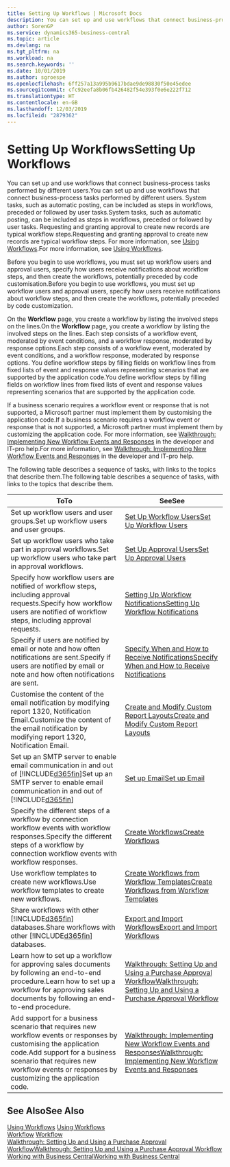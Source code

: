 ```yaml
---
title: Setting Up Workflows | Microsoft Docs
description: You can set up and use workflows that connect business-process tasks performed by different users. System tasks, such as automatic posting, can be included as steps in workflows, preceded or followed by user tasks. Requesting and granting approval to create new records are typical workflow steps.
author: SorenGP
ms.service: dynamics365-business-central
ms.topic: article
ms.devlang: na
ms.tgt_pltfrm: na
ms.workload: na
ms.search.keywords: ''
ms.date: 10/01/2019
ms.author: sgroespe
ms.openlocfilehash: 6ff257a13a995b9617bdae9de98830f50e45edee
ms.sourcegitcommit: cfc92eefa8b06fb426482f54e393f0e6e222f712
ms.translationtype: HT
ms.contentlocale: en-GB
ms.lasthandoff: 12/03/2019
ms.locfileid: "2879362"
---
```

# <a name="setting-up-workflows"></a><span data-ttu-id="10b75-105">Setting Up Workflows</span><span class="sxs-lookup"><span data-stu-id="10b75-105">Setting Up Workflows</span></span>
<span data-ttu-id="10b75-106">You can set up and use workflows that connect business-process tasks performed by different users.</span><span class="sxs-lookup"><span data-stu-id="10b75-106">You can set up and use workflows that connect business-process tasks performed by different users.</span></span> <span data-ttu-id="10b75-107">System tasks, such as automatic posting, can be included as steps in workflows, preceded or followed by user tasks.</span><span class="sxs-lookup"><span data-stu-id="10b75-107">System tasks, such as automatic posting, can be included as steps in workflows, preceded or followed by user tasks.</span></span> <span data-ttu-id="10b75-108">Requesting and granting approval to create new records are typical workflow steps.</span><span class="sxs-lookup"><span data-stu-id="10b75-108">Requesting and granting approval to create new records are typical workflow steps.</span></span> <span data-ttu-id="10b75-109">For more information, see [Using Workflows](across-use-workflows.md).</span><span class="sxs-lookup"><span data-stu-id="10b75-109">For more information, see [Using Workflows](across-use-workflows.md).</span></span>  

 <span data-ttu-id="10b75-110">Before you begin to use workflows, you must set up workflow users and approval users, specify how users receive notifications about workflow steps, and then create the workflows, potentially preceded by code customisation.</span><span class="sxs-lookup"><span data-stu-id="10b75-110">Before you begin to use workflows, you must set up workflow users and approval users, specify how users receive notifications about workflow steps, and then create the workflows, potentially preceded by code customization.</span></span>  

 <span data-ttu-id="10b75-111">On the **Workflow** page, you create a workflow by listing the involved steps on the lines.</span><span class="sxs-lookup"><span data-stu-id="10b75-111">On the **Workflow** page, you create a workflow by listing the involved steps on the lines.</span></span> <span data-ttu-id="10b75-112">Each step consists of a workflow event, moderated by event conditions, and a workflow response, moderated by response options.</span><span class="sxs-lookup"><span data-stu-id="10b75-112">Each step consists of a workflow event, moderated by event conditions, and a workflow response, moderated by response options.</span></span> <span data-ttu-id="10b75-113">You define workflow steps by filling fields on workflow lines from fixed lists of event and response values representing scenarios that are supported by the application code.</span><span class="sxs-lookup"><span data-stu-id="10b75-113">You define workflow steps by filling fields on workflow lines from fixed lists of event and response values representing scenarios that are supported by the application code.</span></span>  

 <span data-ttu-id="10b75-114">If a business scenario requires a workflow event or response that is not supported, a Microsoft partner must implement them by customising the application code.</span><span class="sxs-lookup"><span data-stu-id="10b75-114">If a business scenario requires a workflow event or response that is not supported, a Microsoft partner must implement them by customizing the application code.</span></span> <span data-ttu-id="10b75-115">For more information, see [Walkthrough: Implementing New Workflow Events and Responses](/dynamics-nav/Walkthrough--Implementing-New-Workflow-Events-and-Responses) in the developer and IT-pro help.</span><span class="sxs-lookup"><span data-stu-id="10b75-115">For more information, see [Walkthrough: Implementing New Workflow Events and Responses](/dynamics-nav/Walkthrough--Implementing-New-Workflow-Events-and-Responses) in the developer and IT-pro help.</span></span>

 <span data-ttu-id="10b75-116">The following table describes a sequence of tasks, with links to the topics that describe them.</span><span class="sxs-lookup"><span data-stu-id="10b75-116">The following table describes a sequence of tasks, with links to the topics that describe them.</span></span>  

|<span data-ttu-id="10b75-117">**To**</span><span class="sxs-lookup"><span data-stu-id="10b75-117">**To**</span></span>|<span data-ttu-id="10b75-118">**See**</span><span class="sxs-lookup"><span data-stu-id="10b75-118">**See**</span></span>|  
|------------|-------------|  
|<span data-ttu-id="10b75-119">Set up workflow users and user groups.</span><span class="sxs-lookup"><span data-stu-id="10b75-119">Set up workflow users and user groups.</span></span>|[<span data-ttu-id="10b75-120">Set Up Workflow Users</span><span class="sxs-lookup"><span data-stu-id="10b75-120">Set Up Workflow Users</span></span>](across-how-to-set-up-workflow-users.md)|  
|<span data-ttu-id="10b75-121">Set up workflow users who take part in approval workflows.</span><span class="sxs-lookup"><span data-stu-id="10b75-121">Set up workflow users who take part in approval workflows.</span></span>|[<span data-ttu-id="10b75-122">Set Up Approval Users</span><span class="sxs-lookup"><span data-stu-id="10b75-122">Set Up Approval Users</span></span>](across-how-to-set-up-approval-users.md)|  
|<span data-ttu-id="10b75-123">Specify how workflow users are notified of workflow steps, including approval requests.</span><span class="sxs-lookup"><span data-stu-id="10b75-123">Specify how workflow users are notified of workflow steps, including approval requests.</span></span>|[<span data-ttu-id="10b75-124">Setting Up Workflow Notifications</span><span class="sxs-lookup"><span data-stu-id="10b75-124">Setting Up Workflow Notifications</span></span>](across-setting-up-workflow-notifications.md)|  
|<span data-ttu-id="10b75-125">Specify if users are notified by email or note and how often notifications are sent.</span><span class="sxs-lookup"><span data-stu-id="10b75-125">Specify if users are notified by email or note and how often notifications are sent.</span></span>|[<span data-ttu-id="10b75-126">Specify When and How to Receive Notifications</span><span class="sxs-lookup"><span data-stu-id="10b75-126">Specify When and How to Receive Notifications</span></span>](across-how-to-specify-when-and-how-to-receive-notifications.md)|  
|<span data-ttu-id="10b75-127">Customise the content of the email notification by modifying report 1320, Notification Email.</span><span class="sxs-lookup"><span data-stu-id="10b75-127">Customize the content of the email notification by modifying report 1320, Notification Email.</span></span>|[<span data-ttu-id="10b75-128">Create and Modify Custom Report Layouts</span><span class="sxs-lookup"><span data-stu-id="10b75-128">Create and Modify Custom Report Layouts</span></span>](ui-how-create-custom-report-layout.md)|  
|<span data-ttu-id="10b75-129">Set up an SMTP server to enable email communication in and out of [!INCLUDE[d365fin](includes/d365fin_md.md)]</span><span class="sxs-lookup"><span data-stu-id="10b75-129">Set up an SMTP server to enable email communication in and out of [!INCLUDE[d365fin](includes/d365fin_md.md)]</span></span>|[<span data-ttu-id="10b75-130">Set up Email</span><span class="sxs-lookup"><span data-stu-id="10b75-130">Set up Email</span></span>](admin-how-setup-email.md)|
|<span data-ttu-id="10b75-131">Specify the different steps of a workflow by connection workflow events with workflow responses.</span><span class="sxs-lookup"><span data-stu-id="10b75-131">Specify the different steps of a workflow by connection workflow events with workflow responses.</span></span>|[<span data-ttu-id="10b75-132">Create Workflows</span><span class="sxs-lookup"><span data-stu-id="10b75-132">Create Workflows</span></span>](across-how-to-create-workflows.md)|  
|<span data-ttu-id="10b75-133">Use workflow templates to create new workflows.</span><span class="sxs-lookup"><span data-stu-id="10b75-133">Use workflow templates to create new workflows.</span></span>|[<span data-ttu-id="10b75-134">Create Workflows from Workflow Templates</span><span class="sxs-lookup"><span data-stu-id="10b75-134">Create Workflows from Workflow Templates</span></span>](across-how-to-create-workflows-from-workflow-templates.md)|  
|<span data-ttu-id="10b75-135">Share workflows with other [!INCLUDE[d365fin](includes/d365fin_md.md)] databases.</span><span class="sxs-lookup"><span data-stu-id="10b75-135">Share workflows with other [!INCLUDE[d365fin](includes/d365fin_md.md)] databases.</span></span>|[<span data-ttu-id="10b75-136">Export and Import Workflows</span><span class="sxs-lookup"><span data-stu-id="10b75-136">Export and Import Workflows</span></span>](across-how-to-export-and-import-workflows.md)|  
|<span data-ttu-id="10b75-137">Learn how to set up a workflow for approving sales documents by following an end-to-end procedure.</span><span class="sxs-lookup"><span data-stu-id="10b75-137">Learn how to set up a workflow for approving sales documents by following an end-to-end procedure.</span></span>|[<span data-ttu-id="10b75-138">Walkthrough: Setting Up and Using a Purchase Approval Workflow</span><span class="sxs-lookup"><span data-stu-id="10b75-138">Walkthrough: Setting Up and Using a Purchase Approval Workflow</span></span>](walkthrough-setting-up-and-using-a-purchase-approval-workflow.md)|  
|<span data-ttu-id="10b75-139">Add support for a business scenario that requires new workflow events or responses by customising the application code.</span><span class="sxs-lookup"><span data-stu-id="10b75-139">Add support for a business scenario that requires new workflow events or responses by customizing the application code.</span></span>|[<span data-ttu-id="10b75-140">Walkthrough: Implementing New Workflow Events and Responses</span><span class="sxs-lookup"><span data-stu-id="10b75-140">Walkthrough: Implementing New Workflow Events and Responses</span></span>](/dynamics-nav/Walkthrough--Implementing-New-Workflow-Events-and-Responses)|  

## <a name="see-also"></a><span data-ttu-id="10b75-141">See Also</span><span class="sxs-lookup"><span data-stu-id="10b75-141">See Also</span></span>  
 <span data-ttu-id="10b75-142">[Using Workflows](across-use-workflows.md) </span><span class="sxs-lookup"><span data-stu-id="10b75-142">[Using Workflows](across-use-workflows.md) </span></span>  
 <span data-ttu-id="10b75-143">[Workflow](across-workflow.md) </span><span class="sxs-lookup"><span data-stu-id="10b75-143">[Workflow](across-workflow.md) </span></span>  
 [<span data-ttu-id="10b75-144">Walkthrough: Setting Up and Using a Purchase Approval Workflow</span><span class="sxs-lookup"><span data-stu-id="10b75-144">Walkthrough: Setting Up and Using a Purchase Approval Workflow</span></span>](walkthrough-setting-up-and-using-a-purchase-approval-workflow.md)  
 [<span data-ttu-id="10b75-145">Working with Business Central</span><span class="sxs-lookup"><span data-stu-id="10b75-145">Working with Business Central</span></span>](ui-work-product.md)
